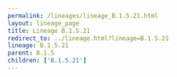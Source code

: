 ```yaml
---
permalink: /lineages/lineage_B.1.5.21.html
layout: lineage_page
title: Lineage B.1.5.21
redirect_to: ../lineage.html?lineage=B.1.5.21
lineage: B.1.5.21
parent: B.1.5
children: ['B.1.5.21']
---
```

